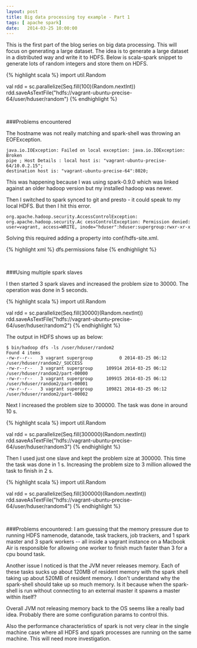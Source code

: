 ```yaml
---
layout: post
title: Big data processing toy example - Part 1
tags: [ apache spark]
date:   2014-03-25 10:00:00
---
```


This is the first part of the blog series on big data processing. This will
focus on generating a large dataset. The idea is to generate a large dataset in
a distributed way and write it to HDFS. Below is scala-spark snippet to
generate lots of random integers and store them on HDFS.

{% highlight scala %}
import util.Random

val rdd = sc.parallelize(Seq.fill(100)(Random.nextInt))
rdd.saveAsTextFile("hdfs://vagrant-ubuntu-precise-64/user/hduser/random")
{% endhighlight %}

<br/>

###Problems encountered

The hostname was not really matching and spark-shell
was throwing an EOFException.

```
java.io.IOException: Failed on local exception: java.io.IOException: Broken
pipe ; Host Details : local host is: "vagrant-ubuntu-precise-64/10.0.2.15";
destination host is: "vagrant-ubuntu-precise-64":8020;
```

This was happening because I was using spark-0.9.0 which was linked against an
older hadoop version but my installed hadoop was newer.

Then I switched to spark synced to git and presto - it could speak to my local
HDFS. But then I hit this error.

```
org.apache.hadoop.security.AccessControlException:
org.apache.hadoop.security.Ac cessControlException: Permission denied:
user=vagrant, access=WRITE, inode="hduser":hduser:supergroup:rwxr-xr-x
```

Solving this required adding a property into conf/hdfs-site.xml.

{% highlight xml %}
  <property>
    <name>dfs.permissions</name>
    <value>false</value>
  </property>
{% endhighlight %}

<br/>

###Using multiple spark slaves

I then started 3 spark slaves and increased the problem size to 30000.
The operation was done in 5 seconds.

{% highlight scala %}
import util.Random

val rdd = sc.parallelize(Seq.fill(30000)(Random.nextInt))
rdd.saveAsTextFile("hdfs://vagrant-ubuntu-precise-64/user/hduser/random2")
{% endhighlight %}

The output in HDFS shows up as below:

```
$ bin/hadoop dfs -ls /user/hduser/random2
Found 4 items
-rw-r--r--   3 vagrant supergroup          0 2014-03-25 06:12 /user/hduser/random2/_SUCCESS
-rw-r--r--   3 vagrant supergroup     109914 2014-03-25 06:12 /user/hduser/random2/part-00000
-rw-r--r--   3 vagrant supergroup     109915 2014-03-25 06:12 /user/hduser/random2/part-00001
-rw-r--r--   3 vagrant supergroup     109821 2014-03-25 06:12 /user/hduser/random2/part-00002
```

Next I increased the problem size to 300000. The task was done in around 10 s.

{% highlight scala %}
import util.Random

val rdd = sc.parallelize(Seq.fill(300000)(Random.nextInt))
rdd.saveAsTextFile("hdfs://vagrant-ubuntu-precise-64/user/hduser/random3")
{% endhighlight %}

Then I used just one slave and kept the problem size at 300000. This time the
task was done in 1 s. Increasing the problem size to 3 million allowed the task
to finish in 2 s.

{% highlight scala %}
import util.Random

val rdd = sc.parallelize(Seq.fill(300000)(Random.nextInt))
rdd.saveAsTextFile("hdfs://vagrant-ubuntu-precise-64/user/hduser/random4")
{% endhighlight %}

<br/>

###Problems encountered:
I am guessing that the memory pressure due to running HDFS namenode, datanode,
task trackers, job trackers, and 1 spark master and 3 spark workers -- all
inside a vagrant instance on a Macbook Air is responsible for allowing one
worker to finish much faster than 3 for a cpu bound task.

Another issue I noticed is that the JVM never releases memory. Each of these
tasks sucks up about 120MB of resident memory with the spark shell taking up
about 520MB of resident memory. I don't understand why the spark-shell should
take up so much memory. Is it because when the spark-shell is run without
connecting to an external master it spawns a master within itself?

Overall JVM not releasing memory back to the OS seems like a really bad idea.
Probably there are some configuration params to control this.

Also the performance characteristics of spark is not very clear in the single
machine case where all HDFS and spark processes are running on the same
machine. This will need more investigation.
